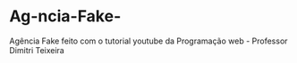 # Ag-ncia-Fake-
Agência Fake feito com o tutorial youtube da Programação web - Professor Dimitri Teixeira
